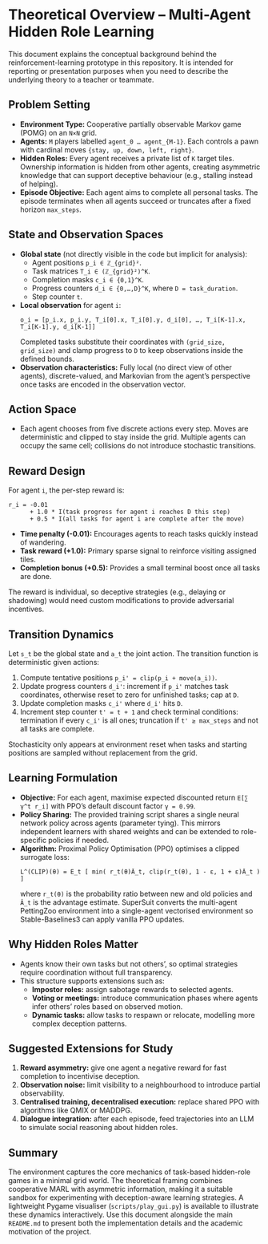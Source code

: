 # Theoretical Overview – Multi-Agent Hidden Role Learning

This document explains the conceptual background behind the reinforcement-learning prototype in this repository. It is intended for reporting or presentation purposes when you need to describe the underlying theory to a teacher or teammate.

## Problem Setting

- **Environment Type:** Cooperative partially observable Markov game (POMG) on an `N×N` grid.
- **Agents:** `M` players labelled `agent_0 … agent_{M-1}`. Each controls a pawn with cardinal moves `{stay, up, down, left, right}`.
- **Hidden Roles:** Every agent receives a private list of `K` target tiles. Ownership information is hidden from other agents, creating asymmetric knowledge that can support deceptive behaviour (e.g., stalling instead of helping).
- **Episode Objective:** Each agent aims to complete all personal tasks. The episode terminates when all agents succeed or truncates after a fixed horizon `max_steps`.

## State and Observation Spaces

- **Global state** (not directly visible in the code but implicit for analysis):
  - Agent positions `p_i ∈ ℤ_{grid}²`.
  - Task matrices `T_i ∈ (ℤ_{grid}²)^K`.
  - Completion masks `c_i ∈ {0,1}^K`.
  - Progress counters `d_i ∈ {0,…,D}^K`, where `D = task_duration`.
  - Step counter `t`.
- **Local observation** for agent `i`:
  ```
  o_i = [p_i.x, p_i.y, T_i[0].x, T_i[0].y, d_i[0], …, T_i[K-1].x, T_i[K-1].y, d_i[K-1]]
  ```
  Completed tasks substitute their coordinates with `(grid_size, grid_size)` and clamp progress to `D` to keep observations inside the defined bounds.
- **Observation characteristics:** Fully local (no direct view of other agents), discrete-valued, and Markovian from the agent’s perspective once tasks are encoded in the observation vector.

## Action Space

- Each agent chooses from five discrete actions every step. Moves are deterministic and clipped to stay inside the grid. Multiple agents can occupy the same cell; collisions do not introduce stochastic transitions.

## Reward Design

For agent `i`, the per-step reward is:

```
r_i = -0.01
      + 1.0 * I(task progress for agent i reaches D this step)
      + 0.5 * I(all tasks for agent i are complete after the move)
```

- **Time penalty (-0.01):** Encourages agents to reach tasks quickly instead of wandering.
- **Task reward (+1.0):** Primary sparse signal to reinforce visiting assigned tiles.
- **Completion bonus (+0.5):** Provides a small terminal boost once all tasks are done.

The reward is individual, so deceptive strategies (e.g., delaying or shadowing) would need custom modifications to provide adversarial incentives.

## Transition Dynamics

Let `s_t` be the global state and `a_t` the joint action. The transition function is deterministic given actions:

1. Compute tentative positions `p_i' = clip(p_i + move(a_i))`.
2. Update progress counters `d_i'`: increment if `p_i'` matches task coordinates, otherwise reset to zero for unfinished tasks; cap at `D`.
3. Update completion masks `c_i'` where `d_i'` hits `D`.
4. Increment step counter `t' = t + 1` and check terminal conditions: termination if every `c_i'` is all ones; truncation if `t' ≥ max_steps` and not all tasks are complete.

Stochasticity only appears at environment reset when tasks and starting positions are sampled without replacement from the grid.

## Learning Formulation

- **Objective:** For each agent, maximise expected discounted return `E[∑ γ^t r_i]` with PPO’s default discount factor `γ = 0.99`.
- **Policy Sharing:** The provided training script shares a single neural network policy across agents (parameter tying). This mirrors independent learners with shared weights and can be extended to role-specific policies if needed.
- **Algorithm:** Proximal Policy Optimisation (PPO) optimises a clipped surrogate loss:
  ```
  L^(CLIP)(θ) = E_t [ min( r_t(θ)Â_t, clip(r_t(θ), 1 - ε, 1 + ε)Â_t ) ]
  ```
  where `r_t(θ)` is the probability ratio between new and old policies and `Â_t` is the advantage estimate. SuperSuit converts the multi-agent PettingZoo environment into a single-agent vectorised environment so Stable-Baselines3 can apply vanilla PPO updates.

## Why Hidden Roles Matter

- Agents know their own tasks but not others’, so optimal strategies require coordination without full transparency.
- This structure supports extensions such as:
  - **Impostor roles:** assign sabotage rewards to selected agents.
  - **Voting or meetings:** introduce communication phases where agents infer others’ roles based on observed motion.
  - **Dynamic tasks:** allow tasks to respawn or relocate, modelling more complex deception patterns.

## Suggested Extensions for Study

1. **Reward asymmetry:** give one agent a negative reward for fast completion to incentivise deception.
2. **Observation noise:** limit visibility to a neighbourhood to introduce partial observability.
3. **Centralised training, decentralised execution:** replace shared PPO with algorithms like QMIX or MADDPG.
4. **Dialogue integration:** after each episode, feed trajectories into an LLM to simulate social reasoning about hidden roles.

## Summary

The environment captures the core mechanics of task-based hidden-role games in a minimal grid world. The theoretical framing combines cooperative MARL with asymmetric information, making it a suitable sandbox for experimenting with deception-aware learning strategies. A lightweight Pygame visualiser (`scripts/play_gui.py`) is available to illustrate these dynamics interactively. Use this document alongside the main `README.md` to present both the implementation details and the academic motivation of the project.
